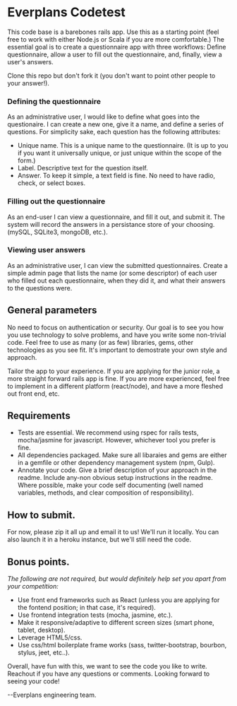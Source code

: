 Everplans Codetest
=================

This code base is a barebones rails app. Use this as a starting point (feel free to work with either Node.js or Scala if you are more comfortable.) The essential goal is to create a questionnaire app with three workflows: Define questionnaire, allow a user to fill out the questionnaire, and, finally, view a user's answers. 

Clone this repo but don't fork it (you don't want to point other people to your answer!).

### Defining the questionnaire

As an administrative user, I would like to define what goes into the questionaire. I can create a new one, give it a name, and define a series of questions. For simplicity sake, each question has the following attributes:

* Unique name. This is a unique name to the questionnaire. (It is up to you if you want it universally unique, or just unique within the scope of the form.)
* Label. Descriptive text for the question itself.
* Answer. To keep it simple, a text field is fine. No need to have radio, check, or select boxes.

### Filling out the questionnaire

As an end-user I can view a questionnaire, and fill it out, and submit it. The system will record the answers in a persistance store of your choosing. (mySQL, SQLite3, mongoDB, etc.).

### Viewing user answers

As an administrative user, I can view the submitted questionnaires. Create a simple admin page that lists the name (or some descriptor) of each user who filled out each questionnaire, when they did it, and what their answers to the questions were. 

## General parameters

No need to focus on authentication or security. Our goal is to see you how you use technology to solve problems, and have you write some non-trivial code. Feel free to use as many (or as few) libraries, gems, other technologies as you see fit. It's important to demostrate your own style and approach.

Tailor the app to your experience. If you are applying for the junior role, a more straight forward rails app is fine. If you are more experienced, feel free to implement in a different platform (react/node), and have a more fleshed out front end, etc.

## Requirements
* Tests are essential. We recommend using rspec for rails tests, mocha/jasmine for javascript. However, whichever tool you prefer is fine.
* All dependencies packaged. Make sure all libaraies and gems are either in a gemfile or other dependency management system (npm, Gulp).
* Annotate your code. Give a brief description of your approach in the readme. Include any-non obvious setup instructions in the readme. Where possible, make your code self documenting (well named variables, methods, and clear composition of responsibility).

## How to submit.
For now, please zip it all up and email it to us! We'll run it locally. You can also launch it in a heroku instance, but we'll still need the code.

## Bonus points.

_The following are not required, but would definitely help set you apart from your competition:_

* Use front end frameworks such as React (unless you are applying for the fontend position; in that case, it's required).
* Use frontend integration tests (mocha, jasmine, etc.).
* Make it responsive/adaptive to different screen sizes (smart phone, tablet, desktop).
* Leverage HTML5/css.
* Use css/html boilerplate frame works (sass, twitter-bootstrap, bourbon, stylus, jeet, etc..).

Overall, have fun with this, we want to see the code you like to write. Reachout if you have any questions or comments. Looking forward to seeing your code!


--Everplans engineering team.
